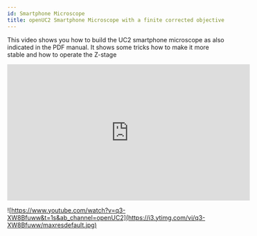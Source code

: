 ```yaml
---
id: Smartphone Microscope
title: openUC2 Smartphone Microscope with a finite corrected objective lens
---
```



This video shows you how to build the UC2 smartphone microscope as also indicated in the PDF manual. It shows some tricks how to make it more stable and how to operate the Z-stage

<iframe width="560" height="315" src="https://www.youtube.com/embed/q3-XW8Bfuww" title="YouTube video player" frameborder="0" allow="accelerometer; autoplay; clipboard-write; encrypted-media; gyroscope; picture-in-picture; web-share" allowfullscreen></iframe>


![https://www.youtube.com/watch?v=q3-XW8Bfuww&t=1s&ab_channel=openUC2](https://i3.ytimg.com/vi/q3-XW8Bfuww/maxresdefault.jpg)

